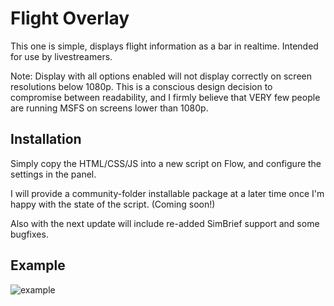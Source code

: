 # Flight Overlay

This one is simple, displays flight information as a bar in realtime.
Intended for use by livestreamers.

Note: Display with all options enabled will not display correctly on screen resolutions below 1080p. This is a conscious design decision to compromise between readability, and I firmly believe that VERY few people are running MSFS on screens lower than 1080p.

## Installation

Simply copy the HTML/CSS/JS into a new script on Flow, and configure the settings in the panel.

I will provide a community-folder installable package at a later time once I'm happy
with the state of the script. (Coming soon!)

Also with the next update will include re-added SimBrief support and some bugfixes.

## Example

![example](https://cdn.wolfie.space/images/FlightSimulator_1676447874.png)
